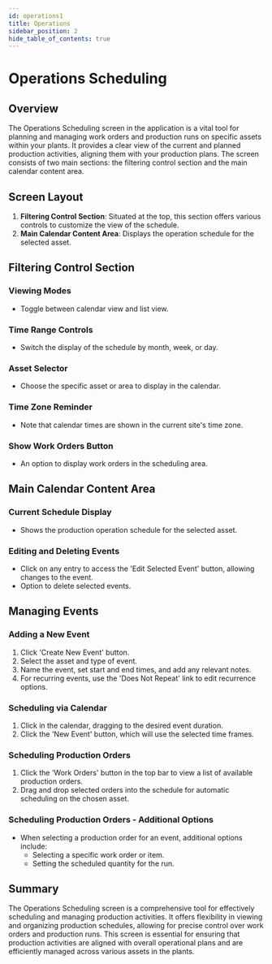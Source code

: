 ```yaml
---
id: operations1
title: Operations
sidebar_position: 2
hide_table_of_contents: true
---
```

# Operations Scheduling

## Overview

The Operations Scheduling screen in the application is a vital tool for planning and managing work orders and production runs on specific assets within your plants. It provides a clear view of the current and planned production activities, aligning them with your production plans. The screen consists of two main sections: the filtering control section and the main calendar content area.

## Screen Layout

1. **Filtering Control Section**: Situated at the top, this section offers various controls to customize the view of the schedule.
2. **Main Calendar Content Area**: Displays the operation schedule for the selected asset.

## Filtering Control Section

### Viewing Modes
- Toggle between calendar view and list view.

### Time Range Controls
- Switch the display of the schedule by month, week, or day.

### Asset Selector
- Choose the specific asset or area to display in the calendar.

### Time Zone Reminder
- Note that calendar times are shown in the current site's time zone.

### Show Work Orders Button
- An option to display work orders in the scheduling area.

## Main Calendar Content Area

### Current Schedule Display
- Shows the production operation schedule for the selected asset.

### Editing and Deleting Events
- Click on any entry to access the 'Edit Selected Event' button, allowing changes to the event.
- Option to delete selected events.

## Managing Events

### Adding a New Event
1. Click 'Create New Event' button.
2. Select the asset and type of event.
3. Name the event, set start and end times, and add any relevant notes.
4. For recurring events, use the 'Does Not Repeat' link to edit recurrence options.

### Scheduling via Calendar
1. Click in the calendar, dragging to the desired event duration.
2. Click the 'New Event' button, which will use the selected time frames.

### Scheduling Production Orders
1. Click the 'Work Orders' button in the top bar to view a list of available production orders.
2. Drag and drop selected orders into the schedule for automatic scheduling on the chosen asset.

### Scheduling Production Orders - Additional Options
- When selecting a production order for an event, additional options include:
  - Selecting a specific work order or item.
  - Setting the scheduled quantity for the run.

## Summary

The Operations Scheduling screen is a comprehensive tool for effectively scheduling and managing production activities. It offers flexibility in viewing and organizing production schedules, allowing for precise control over work orders and production runs. This screen is essential for ensuring that production activities are aligned with overall operational plans and are efficiently managed across various assets in the plants.

